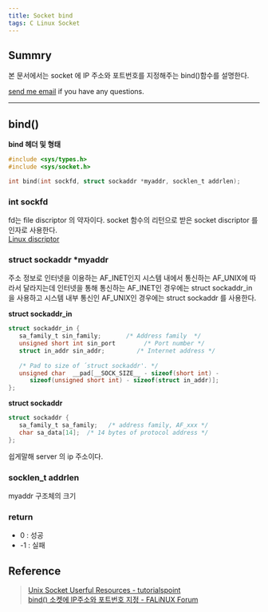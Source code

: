 ```yaml
---
title: Socket bind
tags: C Linux Socket
---
```


## Summry  

본 문서에서는 socket 에 IP 주소와 포트번호를 지정해주는 bind()함수를 설명한다.  

[send me email](mailto:jewel7492@gmail.com) if you have any questions.

<!--more-->

---

## bind()

**bind 헤더 및 형태**  
```c
#include <sys/types.h>
#include <sys/socket.h>

int bind(int sockfd, struct sockaddr *myaddr, socklen_t addrlen);
```

### int sockfd

fd는 file discriptor 의 약자이다. socket 함수의 리턴으로 받은 socket discriptor 를 인자로 사용한다.  
[Linux discriptor](https://limjunho.github.io/2021/04/26/discriptor.html)

### struct sockaddr *myaddr

주소 정보로 인터넷을 이용하는 AF_INET인지 시스템 내에서 통신하는 AF_UNIX에 따라서 달라지는데 인터넷을 통해 통신하는 AF_INET인 경우에는 struct sockaddr_in 을 사용하고 시스템 내부 통신인 AF_UNIX인 경우에는 struct sockaddr 를 사용한다.  

**struct sockaddr_in**
```c
struct sockaddr_in {
   sa_family_t sin_family;       /* Address family	*/
   unsigned short int sin_port        /* Port number */
   struct in_addr sin_addr;         /* Internet address */
   
   /* Pad to size of ´struct sockaddr'. */
   unsigned char  __pad[__SOCK_SIZE__ - sizeof(short int) -
      sizeof(unsigned short int) - sizeof(struct in_addr)];
};
```

**struct sockaddr**
```c
struct sockaddr {
   sa_family_t sa_family;   /* address family, AF_xxx */
   char sa_data[14];  /* 14 bytes of protocol address */
};
```

쉽게말해 server 의 ip 주소이다.  

### socklen_t addrlen

myaddr 구조체의 크기  

### return

* 0 : 성공
* -1 : 실패

## Reference

> [Unix Socket Userful Resources - tutorialspoint](https://www.tutorialspoint.com/unix_sockets/socket_core_functions.htm)  
> [bind() 소켓에 IP주소와 포트번호 지정 - FALiNUX Forum](http://forum.falinux.com/zbxe/index.php?document_srl=430926&mid=C_LIB)
